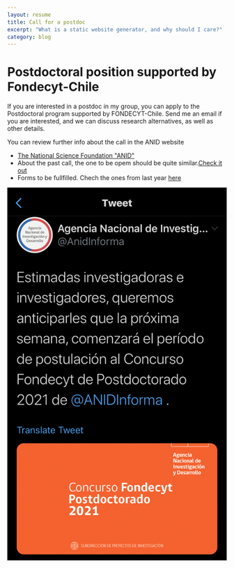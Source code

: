 ```yaml
---
layout: resume
title: Call for a postdoc
excerpt: "What is a static website generator, and why should I care?"
category: blog
---
```


# Postdoctoral position supported by Fondecyt-Chile

If you are interested in a postdoc in my group, you can apply to the Postdoctoral program supported by FONDECYT-Chile. Send me an email if you are interested, and we can discuss research alternatives, as well as other details.

You can review further info about the call in the ANID website
* [The National Science Foundation "ANID"](https://www.anid.cl)
* About the past call, the one to be opem should be quite similar.[Check it out](https://www.anid.cl/concursos/concurso/?id=281)
* Forms to be fullfilled. Chech the ones from last year [here](https://s3.amazonaws.com/documentos.anid.cl/postdoctorado/2020/fallo/Descargables_espanol.zip)

![](images/anidpostdoc2020.jpg)
